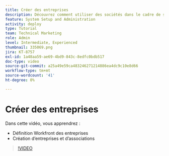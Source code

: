 ```yaml
---
title: Créer des entreprises
description: Découvrez comment utiliser des sociétés dans le cadre de son organisation utilisateur et de sa structure d’autorisations d’élément. Créez ensuite des entreprises pour votre organisation.
feature: System Setup and Administration
activity: deploy
type: Tutorial
team: Technical Marketing
role: Admin
level: Intermediate, Experienced
thumbnail: 335069.png
jira: KT-8757
exl-id: 1a48aa59-ae69-4bd9-843c-8edfc0bdb517
doc-type: video
source-git-commit: a25a49e59ca483246271214886ea4dc9c10e8d66
workflow-type: tm+mt
source-wordcount: '41'
ht-degree: 0%

---
```


# Créer des entreprises

Dans cette vidéo, vous apprendrez :

* Définition Workfront des entreprises
* Création d’entreprises et d’associations

>[!VIDEO](https://video.tv.adobe.com/v/335069/?quality=12&learn=on)
